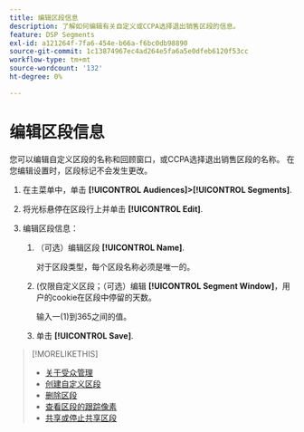 ```yaml
---
title: 编辑区段信息
description: 了解如何编辑有关自定义或CCPA选择退出销售区段的信息。
feature: DSP Segments
exl-id: a121264f-7fa6-454e-b66a-f6bc0db98890
source-git-commit: 1c13874967ec4ad264e5fa6a5e0dfeb6120f53cc
workflow-type: tm+mt
source-wordcount: '132'
ht-degree: 0%

---
```


# 编辑区段信息

您可以编辑自定义区段的名称和回顾窗口，或CCPA选择退出销售区段的名称。 在您编辑设置时，区段标记不会发生更改。

1. 在主菜单中，单击 **[!UICONTROL Audiences]>[!UICONTROL Segments]**.

1. 将光标悬停在区段行上并单击 **[!UICONTROL Edit]**.

1. 编辑区段信息：

   1. （可选）编辑区段 **[!UICONTROL Name]**.

      对于区段类型，每个区段名称必须是唯一的。

   1. (仅限自定义区段；（可选）编辑 **[!UICONTROL Segment Window]**，用户的cookie在区段中停留的天数。

      输入一(1)到365之间的值。

   1. 单击 **[!UICONTROL Save]**.

>[!MORELIKETHIS]
>
>* [关于受众管理](audience-about.md)
>* [创建自定义区段](custom-segment-create.md)
>* [删除区段](segment-delete.md)
>* [查看区段的跟踪像素](segment-view-pixels.md)
>* [共享或停止共享区段](segment-share.md)

